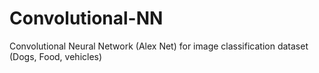 # Convolutional-NN
Convolutional Neural Network (Alex Net) for image classification dataset (Dogs, Food, vehicles)
